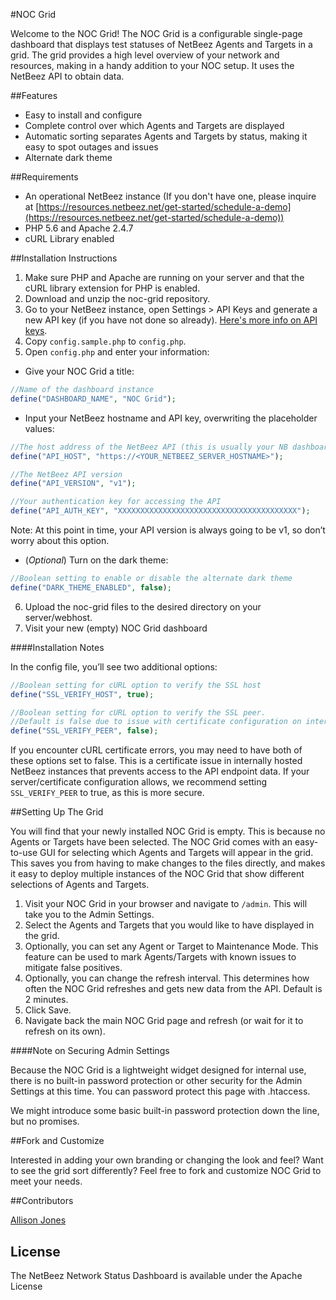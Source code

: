 #NOC Grid

Welcome to the NOC Grid! The NOC Grid is a configurable single-page dashboard that displays test statuses of NetBeez Agents and Targets in a grid.  The grid provides a high level overview of your network and resources, making in a handy addition to your NOC setup.  It uses the NetBeez API to obtain data.

##Features

* Easy to install and configure
* Complete control over which Agents and Targets are displayed
* Automatic sorting separates Agents and Targets by status, making it easy to spot outages and issues
* Alternate dark theme 

##Requirements

* An operational NetBeez instance (If you don't have one, please inquire at [https://resources.netbeez.net/get-started/schedule-a-demo](https://resources.netbeez.net/get-started/schedule-a-demo))
* PHP 5.6 and Apache 2.4.7
* cURL Library enabled

##Installation Instructions

1. Make sure PHP and Apache are running on your server and that the cURL library extension for PHP is enabled.
2. Download and unzip the noc-grid repository.
3. Go to your NetBeez instance, open Settings > API Keys and generate a new API key (if you have not done so already). [Here's more info on API keys](https://netbeez.zendesk.com/hc/en-us/articles/217532786-Settings-API-Keys).
4. Copy `config.sample.php` to `config.php`.
5. Open `config.php` and enter your information:
  * Give your NOC Grid a title:
  ```php
//Name of the dashboard instance
define("DASHBOARD_NAME", "NOC Grid");
```
  * Input your NetBeez hostname and API key, overwriting the placeholder values:
  ```php
//The host address of the NetBeez API (this is usually your NB dashboard's hostname)
define("API_HOST", "https://<YOUR_NETBEEZ_SERVER_HOSTNAME>");

//The NetBeez API version
define("API_VERSION", "v1");

//Your authentication key for accessing the API
define("API_AUTH_KEY", "XXXXXXXXXXXXXXXXXXXXXXXXXXXXXXXXXXXXXXXX");
```
Note: At this point in time, your API version is always going to be v1, so don’t worry about this option.
  * (_Optional_) Turn on the dark theme:
  ```php
//Boolean setting to enable or disable the alternate dark theme
define("DARK_THEME_ENABLED", false);
```

6. Upload the noc-grid files to the desired directory on your server/webhost.
7. Visit your new (empty) NOC Grid dashboard

####Installation Notes

In the config file, you’ll see two additional options:

```php
//Boolean setting for cURL option to verify the SSL host
define("SSL_VERIFY_HOST", true);

//Boolean setting for cURL option to verify the SSL peer.
//Default is false due to issue with certificate configuration on internal NetBeez instances
define("SSL_VERIFY_PEER", false);
```
If you encounter cURL certificate errors, you may need to have both of these options set to false.  This is a certificate issue in internally hosted NetBeez instances that prevents access to the API endpoint data. If your server/certificate configuration allows, we recommend setting `SSL_VERIFY_PEER` to true, as this is more secure.

##Setting Up The Grid

You will find that your newly installed NOC Grid is empty.  This is because no Agents or Targets have been selected.  The NOC Grid comes with an easy-to-use GUI for selecting which Agents and Targets will appear in the grid.  This saves you from having to make changes to the files directly, and makes it easy to deploy multiple instances of the NOC Grid that show different selections of Agents and Targets.

1. Visit your NOC Grid in your browser and navigate to `/admin`.  This will take you to the Admin Settings.
2. Select the Agents and Targets that you would like to have displayed in the grid.
3. Optionally, you can set any Agent or Target to Maintenance Mode.  This feature can be used to mark Agents/Targets with known issues to mitigate false positives.
4. Optionally, you can change the refresh interval.  This determines how often the NOC Grid refreshes and gets new data from the API.  Default is 2 minutes.
5. Click Save.
6. Navigate back the main NOC Grid page and refresh (or wait for it to refresh on its own).

####Note on Securing Admin Settings

Because the NOC Grid is a lightweight widget designed for internal use, there is no built-in password protection or other security for the Admin Settings at this time.  You can password protect this page with .htaccess.

We might introduce some basic built-in password protection down the line, but no promises.

##Fork and Customize

Interested in adding your own branding or changing the look and feel?  Want to see the grid sort differently?  Feel free to fork and customize NOC Grid to meet your needs.

##Contributors

[Allison Jones](https://github.com/alambertj)

## License

The NetBeez Network Status Dashboard is available under the Apache License
  
